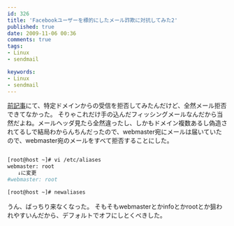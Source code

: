 ```yaml
---
id: 326
title: 'Facebookユーザーを標的にしたメール詐欺に対抗してみた2'
published: true
date: 2009-11-06 00:36
comments: true
tags:
- Linux
- sendmail

keywords:
- Linux
- sendmail
---
```

[前記事](http://hiropo.co.uk/archives/322 "前記事")にて、特定ドメインからの受信を拒否してみたんだけど、全然メール拒否できてなかった。
そりゃこれだけ手の込んだフィッシングメールなんだから当然だよね。メールヘッダ見たら全然違ったし、しかもドメイン複数あるし偽造されてるしで結局わからんちんだったので、webmaster宛にメールは届いていたので、webmaster宛のメールをすべて拒否することにした。


```sh

[root@host ~]# vi /etc/aliases
webmaster: root
　　↓に変更
#webmaster: root

[root@host ~]# newaliases
```

うん、ばっちり来なくなった。
そもそもwebmasterとかinfoとかrootとか狙われやすいんだから、デフォルトでオフにしとくべきした。
